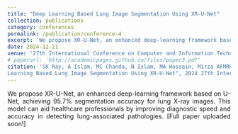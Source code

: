 ```yaml
---
title: "Deep Learning Based Lung Image Segmentation Using XR-U-Net"
collection: publications
category: conferences
permalink: /publication/conference-4
excerpt: 'We propose XR-U-Net, an enhanced deep-learning framework based on U-Net, achieving 95.7% segmentation accuracy for lung X-ray images. This model can aid healthcare professionals by improving diagnostic speed and accuracy in detecting lung-associated pathologies.'
date: 2024-12-21
venue: '27th International Conference on Computer and Information Technology (ICCIT), Cox’s Bazar, Bangladesh.'
# paperurl: 'http://academicpages.github.io/files/paper3.pdf'
citation: 'SK Ray, A Islam, MC Chanda, N Islam, MA Hossain, Mirza AFMRH and Alamin, "Deep
Learning Based Lung Image Segmentation Using XR-U-Net", 2024 27th International Conference on Computer and Information Technology (ICCIT), Cox’s Bazar, Bangladesh.'
---
```


<div align="justify"> 
We propose XR-U-Net, an enhanced deep-learning framework based on U-Net, achieving 95.7% segmentation accuracy for lung X-ray images. This model can aid healthcare professionals by improving diagnostic speed and accuracy in detecting lung-associated pathologies. [Full paper uploaded soon!]
</div>

